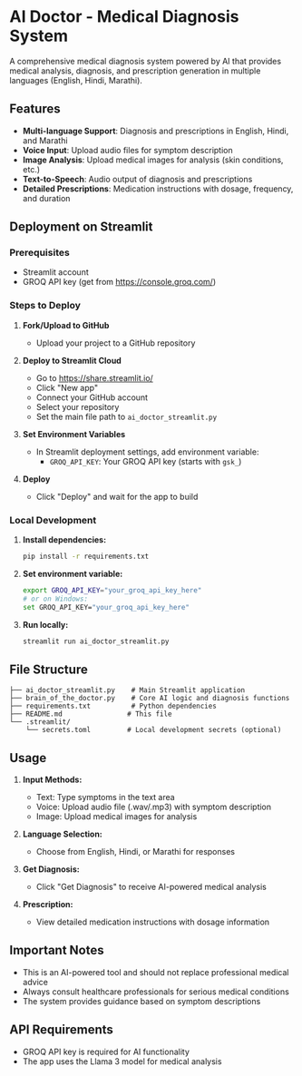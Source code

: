 # AI Doctor - Medical Diagnosis System

A comprehensive medical diagnosis system powered by AI that provides medical analysis, diagnosis, and prescription generation in multiple languages (English, Hindi, Marathi).

## Features

- **Multi-language Support**: Diagnosis and prescriptions in English, Hindi, and Marathi
- **Voice Input**: Upload audio files for symptom description
- **Image Analysis**: Upload medical images for analysis (skin conditions, etc.)
- **Text-to-Speech**: Audio output of diagnosis and prescriptions
- **Detailed Prescriptions**: Medication instructions with dosage, frequency, and duration

## Deployment on Streamlit

### Prerequisites
- Streamlit account
- GROQ API key (get from https://console.groq.com/)

### Steps to Deploy

1. **Fork/Upload to GitHub**
   - Upload your project to a GitHub repository

2. **Deploy to Streamlit Cloud**
   - Go to https://share.streamlit.io/
   - Click "New app"
   - Connect your GitHub account
   - Select your repository
   - Set the main file path to `ai_doctor_streamlit.py`

3. **Set Environment Variables**
   - In Streamlit deployment settings, add environment variable:
     - `GROQ_API_KEY`: Your GROQ API key (starts with `gsk_`)

4. **Deploy**
   - Click "Deploy" and wait for the app to build

### Local Development

1. **Install dependencies:**
   ```bash
   pip install -r requirements.txt
   ```

2. **Set environment variable:**
   ```bash
   export GROQ_API_KEY="your_groq_api_key_here"
   # or on Windows:
   set GROQ_API_KEY="your_groq_api_key_here"
   ```

3. **Run locally:**
   ```bash
   streamlit run ai_doctor_streamlit.py
   ```

## File Structure

```
├── ai_doctor_streamlit.py    # Main Streamlit application
├── brain_of_the_doctor.py    # Core AI logic and diagnosis functions
├── requirements.txt          # Python dependencies
├── README.md                # This file
└── .streamlit/
    └── secrets.toml         # Local development secrets (optional)
```

## Usage

1. **Input Methods:**
   - Text: Type symptoms in the text area
   - Voice: Upload audio file (.wav/.mp3) with symptom description
   - Image: Upload medical images for analysis

2. **Language Selection:**
   - Choose from English, Hindi, or Marathi for responses

3. **Get Diagnosis:**
   - Click "Get Diagnosis" to receive AI-powered medical analysis

4. **Prescription:**
   - View detailed medication instructions with dosage information

## Important Notes

- This is an AI-powered tool and should not replace professional medical advice
- Always consult healthcare professionals for serious medical conditions
- The system provides guidance based on symptom descriptions

## API Requirements

- GROQ API key is required for AI functionality
- The app uses the Llama 3 model for medical analysis
